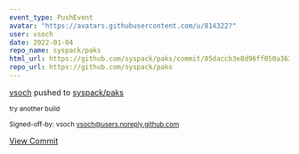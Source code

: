 ```yaml
---
event_type: PushEvent
avatar: "https://avatars.githubusercontent.com/u/814322?"
user: vsoch
date: 2022-01-04
repo_name: syspack/paks
html_url: https://github.com/syspack/paks/commit/85daccb3e8d96ff050a363c93f18bd57e977b318
repo_url: https://github.com/syspack/paks
---
```


<a href='https://github.com/vsoch' target='_blank'>vsoch</a> pushed to <a href='https://github.com/syspack/paks' target='_blank'>syspack/paks</a>

<small>try another build

Signed-off-by: vsoch <vsoch@users.noreply.github.com></small>

<a href='https://github.com/syspack/paks/commit/85daccb3e8d96ff050a363c93f18bd57e977b318' target='_blank'>View Commit</a>